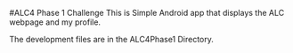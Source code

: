 #ALC4 Phase 1 Challenge
This is Simple Android app that displays the ALC webpage and my profile.

The development files are in the ALC4Phase1 Directory.